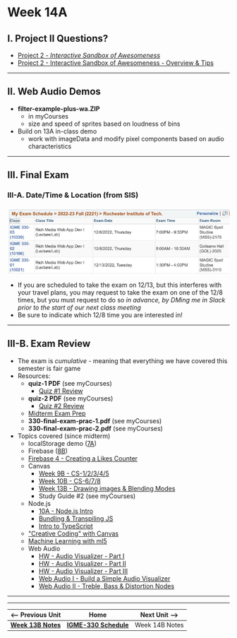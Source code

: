 # Week 14A

## I. Project II Questions?

- [Project 2 - *Interactive Sandbox of Awesomeness*](../projects/p2.md)
- [Project 2 - Interactive Sandbox of Awesomeness - Overview & Tips](../projects/p2-overview-and-tips.md)

<hr>

## II. Web Audio Demos
- **filter-example-plus-wa.ZIP**
  - in myCourses
  - size and speed of sprites based on loudness of bins
- Build on 13A in-class demo
  - work with imageData and modify pixel components based on audio characteristics

<hr>

## III. Final Exam

### III-A. Date/Time & Location (from SIS)

![screenshot](_images/exam-schedule-fall-2022.png)

- If you are scheduled to take the exam on 12/13, but this interferes with your travel plans, you may request to take the exam on one of the 12/8 times, but you must request to do so *in advance, by DMing me in Slack prior to the start of our next class meeting*
- Be sure to indicate which 12/8 time you are interested in!

<hr>

## III-B. Exam Review

- The exam is *cumulative* - meaning that everything we have covered this semester is fair game
- Resources:
  - **quiz-1 PDF** (see myCourses)
    - [Quiz #1 Review](04A.md#i-review-quiz-1)
  - **quiz-2 PDF** (see myCourses)
    - [Quiz #2 Review](06A.md#i-review-quiz-2)
  - [Midterm Exam Prep](07A.md#i-midterm-exam-is-next-time)
  - **330-final-exam-prac-1.pdf** (see myCourses)
  - **330-final-exam-prac-2.pdf** (see myCourses)
- Topics covered (since midterm)
  - localStorage demo ([7A](07A.md#iii-localstorage-demo))
  - Firebase ([8B](08B.md#iii-firebase-notes))
  - [Firebase 4 - Creating a Likes Counter](https://github.com/tonethar/IGME-330-Master/blob/master/notes/firebase-4.md)
  - Canvas
    - [Week 9B - CS-1/2/3/4/5](09B.md)
    - [Week 10B - CS-6/7/8](10B.md#iv-more-canvas-core-skills)
    - [Week 13B - Drawing images & Blending Modes](https://github.com/tonethar/IGME-330-Master/blob/master/notes/canvas-5.md)
    - Study Guide #2 (see myCourses)
  - Node.js
    - [10A - Node.js Intro](10A.md#iii-nodejs)
    - [Bundling & Transpiling JS](https://github.com/tonethar/IGME-330-Master/blob/master/notes/node-and-transpiling.md)
    - [Intro to TypeScript](https://github.com/tonethar/IGME-330-Master/blob/master/notes/intro-typescript.md)
  - ["Creative Coding" with Canvas](11A.md)
  - [Machine Learning with ml5](11B.md#ii-machine-learning-with-ml5)
  - Web Audio
    - [HW - Audio Visualizer - Part I](https://github.com/tonethar/IGME-330-Master/blob/master/notes/HW-AV-2195-1.md)
    - [HW - Audio Visualizer - Part II](https://github.com/tonethar/IGME-330-Master/blob/master/notes/HW-AV-2195-2.md)
    - [HW - Audio Visualizer - Part III](https://github.com/tonethar/IGME-330-Master/blob/master/notes/HW-AV-2195-3.md)
    - [Web Audio I - Build a Simple Audio Visualizer](https://github.com/tonethar/IGME-330-Master/blob/master/notes/demo-web-audio-1.md)
    - [Web Audio II - Treble, Bass & Distortion Nodes](https://github.com/tonethar/IGME-330-Master/blob/master/notes/demo-web-audio-2.md)
  
<hr><hr>

| <-- Previous Unit | Home | Next Unit -->
| --- | --- | --- 
| [**Week 13B Notes**](13B.md)     |  [**IGME-330 Schedule**](../schedule.md) | Week 14B Notes
